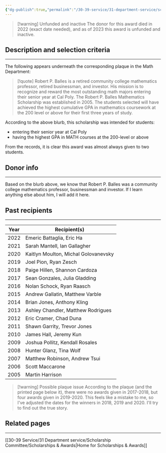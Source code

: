 ```yaml
---
{"dg-publish":true,"permalink":"/30-39-service/31-department-service/scholarship-committee/01-awards/robert-p-balles-mathematics-scholarship/","updated":"2025-05-02T11:27:30-07:00"}
---
```


> [!warning] Unfunded and inactive
> The donor for this award died in 2022 (exact date needed), and as of 2023 this award is unfunded and inactive.
## Description and selection criteria
---
The following appears underneath the corresponding plaque in the Math Department:

> [!quote]
> Robert P. Balles is a retired community college mathematics professor, retired businessman, and investor. His mission is to recognize and reward the most outstanding math majors entering their senior year at Cal Poly. The Robert P. Balles Mathematics Scholarship was established in 2005. The students selected will have achieved the highest cumulative GPA in mathematics coursework at the 200 level or above for their first three years of study.

According to the above blurb, this scholarship was intended for students:
- entering their senior year at Cal Poly
- having the highest GPA in MATH courses at the 200-level or above

From the records, it is clear this award was almost always given to two students.

## Donor info
---

Based on the blurb above, we know that Robert P. Balles was a community college mathematics professor, businessman and investor. If I learn anything else about him, I will add it here.

## Past recipients
---

| Year | Recipient(s)                         |
| ---- | ------------------------------------ |
| 2022 | Emeric Battaglia, Eric Ha            |
| 2021 | Sarah Mantell, Ian Gallagher         |
| 2020 | Kaitlyn Moulton, Michal Golovanevsky |
| 2019 | Joel Pion, Ryan Zesch                |
| 2018 | Paige Hillen, Shannon Cardoza        |
| 2017 | Sean Gonzales, Julia Gladding        |
| 2016 | Nolan Schock, Ryan Raasch            |
| 2015 | Andrew Gallatin, Matthew Varble      |
| 2014 | Brian Jones, Anthony Kling           |
| 2013 | Ashley Chandler, Matthew Rodrigues   |
| 2012 | Eric Cramer, Chad Duna               |
| 2011 | Shawn Garrity, Trevor Jones          |
| 2010 | James Hall, Jeremy Kun               |
| 2009 | Joshua Pollitz, Kendall Rosales      |
| 2008 | Hunter Glanz, Tina Wolf              |
| 2007 | Matthew Robinson, Andrew Tsui        |
| 2006 | Scott Maccarone                      |
| 2005 | Martin Harrison                      |
> [!warning] Possible plaque issue
> According to the plaque (and the printed page below it), there were no awards given in 2017-2018, but four awards given in 2019-2020. This feels like a mistake to me, so I've adjusted the dates for the winners in 2018, 2019 and 2020. I'll try to find out the true story.

## Related pages
---

[[30-39 Service/31 Department service/Scholarship Committee/Scholarships & Awards\|Home for Scholarships & Awards]]
